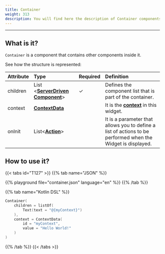 ```yaml
---
title: Container
weight: 313
description: You will find here the description of Container components and its attribute details
---
```


---

## What is it? 

`Container` is a component that contains other components inside it. 

See how the structure is represented:

| **Attribute** | **Type**  | Required | **Definition** |
| :--- | :--- | :--- | :--- |
| children | List &lt;[**ServerDriven Component**](/api/widget)&gt; |    ✓ | Defines the component list that is part of the container.  |
| context | [**ContextData**](/api/context) |  | It is the [**context**](/api/context) in this widget.  |
| onInit | List&lt;[**Action**](/api/actions)&gt; |  | It is a parameter that allows you to define a list of actions to be performed when the Widget is displayed.  |

## How to use it? 

{{< tabs id="T127" >}}
{{% tab name="JSON" %}}
<!-- json-playground:container.json
{
    "_beagleComponent_": "beagle:container",
    "children": [
        {
          "_beagleComponent_": "beagle:text",
          "text": "@{myContext}"
        }
    ],
    "context": {
        "id": "myContext",
        "value": "Hello world!" 
    }
}
-->
{{% playground file="container.json" language="en" %}}
{{% /tab %}}

{{% tab name="Kotlin DSL" %}}
```kotlin
Container(
    children = listOf(
        Text(text = "@{myContext}")
    ),
    context = ContextData(
        id = "myContext",
        value = "Hello World!"
    )
)
```
{{% /tab %}}
{{< /tabs >}}

